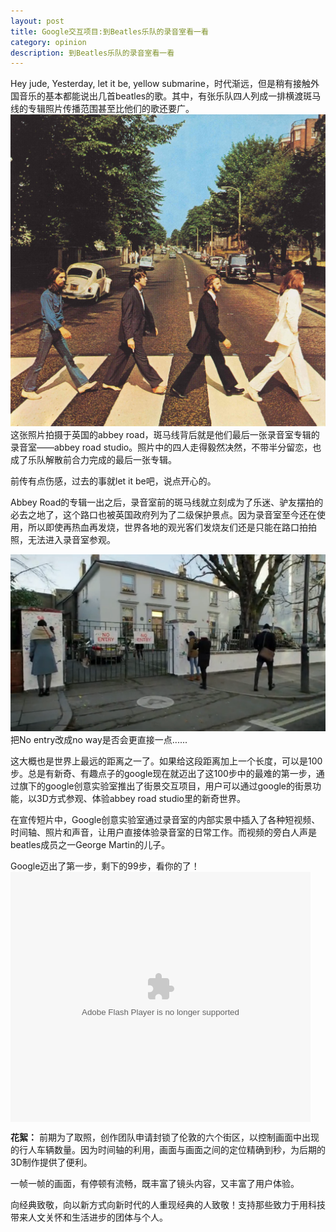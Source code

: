 ```yaml
---
layout: post
title: Google交互项目:到Beatles乐队的录音室看一看
category: opinion
description: 到Beatles乐队的录音室看一看
---
```


Hey jude, Yesterday, let it be, yellow submarine，时代渐远，但是稍有接触外国音乐的基本都能说出几首beatles的歌。其中，有张乐队四人列成一排横渡斑马线的专辑照片传播范围甚至比他们的歌还要广。
![beatles](/images/opinion/beatles.jpg)
这张照片拍摄于英国的abbey road，斑马线背后就是他们最后一张录音室专辑的录音室——abbey road studio。照片中的四人走得毅然决然，不带半分留恋，也成了乐队解散前合力完成的最后一张专辑。

前传有点伤感，过去的事就let it be吧，说点开心的。

Abbey Road的专辑一出之后，录音室前的斑马线就立刻成为了乐迷、驴友摆拍的必去之地了，这个路口也被英国政府列为了二级保护景点。因为录音室至今还在使用，所以即使再热血再发烧，世界各地的观光客们发烧友们还是只能在路口拍拍照，无法进入录音室参观。

![abbeyroad](/images/opinion/abbey_road.png)
把No entry改成no way是否会更直接一点......

这大概也是世界上最远的距离之一了。如果给这段距离加上一个长度，可以是100步。总是有新奇、有趣点子的google现在就迈出了这100步中的最难的第一步，通过旗下的google创意实验室推出了街景交互项目，用户可以通过google的街景功能，以3D方式参观、体验abbey road studio里的新奇世界。

在宣传短片中，Google创意实验室通过录音室的内部实景中插入了各种短视频、时间轴、照片和声音，让用户直接体验录音室的日常工作。而视频的旁白人声是beatles成员之一George Martin的儿子。

Google迈出了第一步，剩下的99步，看你的了！
<embed src="http://player.youku.com/player.php/sid/XOTM5MjgwNDk2/v.swf" allowFullScreen="true" quality="high" width="480" height="400" align="middle" allowScriptAccess="always" type="application/x-shockwave-flash"></embed>

**花絮：**
前期为了取照，创作团队申请封锁了伦敦的六个街区，以控制画面中出现的行人车辆数量。因为时间轴的利用，画面与画面之间的定位精确到秒，为后期的3D制作提供了便利。

一帧一帧的画面，有停顿有流畅，既丰富了镜头内容，又丰富了用户体验。

向经典致敬，向以新方式向新时代的人重现经典的人致敬！支持那些致力于用科技带来人文关怀和生活进步的团体与个人。


[feimengspirit]:    http://feimengspirit.com  "feimengspirit"

